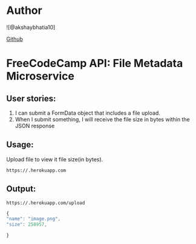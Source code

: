 # Author
![@akshaybhatia10]


[Github](https://github.com/akshaybhatia10) 

# FreeCodeCamp API: File Metadata Microservice
## User stories:
1. I can submit a FormData object that includes a file upload.
2. When I submit something, I will receive the file size in bytes within the JSON response


## Usage:

Upload file to view it file size(in bytes).
```text
https://.herokuapp.com
```

## Output:

```text
https://.herokuapp.com/upload
```

```js
{
"name": "image.png",
"size": 258957,

}
```

